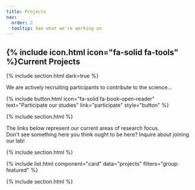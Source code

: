 ```yaml
---
title: Projects
nav:
  order: 2
  tooltip: See what we're working on
---
```


## {% include icon.html icon="fa-solid fa-tools" %}Current Projects

{% include section.html dark=true %}

We are actively recruiting participants to contribute to the science...

{%
  include button.html
  icon="fa-solid fa-book-open-reader"
  text="Participate our studies"
  link="participate"
  style="button"
%}

{% include section.html %}

The links below represent our current areas of research focus.  
Don't see something here you think ought to be here?  Inquire about joining our lab!

{% include section.html %}

{% include list.html component="card" data="projects" filters="group: featured" %}

{% include section.html %}